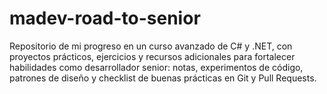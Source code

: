 # madev-road-to-senior
Repositorio de mi progreso en un curso avanzado de C# y .NET, con proyectos prácticos, ejercicios y recursos adicionales para fortalecer habilidades como desarrollador senior: notas, experimentos de código, patrones de diseño y checklist de buenas prácticas en Git y Pull Requests.
